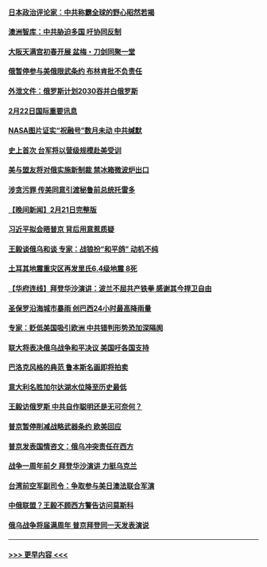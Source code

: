 #### [日本政治评论家：中共称霸全球的野心昭然若揭](../pages/prog202/a103655091.md?t=02230343) 
#### [澳洲智库：中共胁迫多国 吁协同反制](../pages/prog202/a103655088.md?t=02230343) 
#### [大阪天满宫初春开展 盆梅・刀剑同聚一堂](../pages/prog202/a103655097.md?t=02230343) 
#### [俄暂停参与美俄限武条约 布林肯批不负责任](../pages/prog202/a103654809.md?t=02230343) 
#### [外泄文件：俄罗斯计划2030吞并白俄罗斯](../pages/prog202/a103654862.md?t=02230343) 
#### [2月22日国际重要讯息](../pages/prog202/a103654874.md?t=02230343) 
#### [NASA图片证实“祝融号”数月未动 中共缄默](../pages/prog202/a103654868.md?t=02230343) 
#### [史上首次 台军将以营级规模赴美受训](../pages/prog202/a103654797.md?t=02230343) 
#### [美与盟友将对俄实施新制裁 禁冰箱微波炉出口](../pages/prog202/a103654770.md?t=02230343) 
#### [涉贪污罪 传美同意引渡秘鲁前总统托雷多](../pages/prog202/a103654759.md?t=02230343) 
#### [【晚间新闻】2月21日完整版](../pages/prog202/a103654651.md?t=02230343) 
#### [习近平拟会晤普京 背后用意惹质疑](../pages/prog202/a103654698.md?t=02230343) 
#### [王毅谈俄乌和谈 专家：战狼扮“和平鸽” 动机不纯](../pages/prog202/a103654668.md?t=02230343) 
#### [土耳其地震重灾区再发里氏6.4级地震 8死](../pages/prog202/a103654670.md?t=02230343) 
#### [【华府连线】拜登华沙演讲：波兰不屈共产铁拳 感谢其今捍卫自由](../pages/prog202/a103654663.md?t=02230343) 
#### [圣保罗沿海城市暴雨 创巴西24小时最高降雨量](../pages/prog202/a103654628.md?t=02230343) 
#### [专家：贬低美国吸引欧洲 中共错判形势恐加深隔阂](../pages/prog202/a103654595.md?t=02230343) 
#### [联大将表决俄乌战争和平决议 美国吁各国支持](../pages/prog202/a103654588.md?t=02230343) 
#### [巴洛克风格的典范 鲁本斯名画即将拍卖](../pages/prog202/a103654509.md?t=02230343) 
#### [意大利名胜加尔达湖水位降至历史最低](../pages/prog202/a103654504.md?t=02230343) 
#### [王毅访俄罗斯 中共自作聪明还是无可奈何？](../pages/prog202/a103654505.md?t=02230343) 
#### [普京暂停削减战略武器条约 欧美回应](../pages/prog202/a103654502.md?t=02230343) 
#### [普京发表国情咨文：俄乌冲突责任在西方](../pages/prog202/a103654500.md?t=02230343) 
#### [战争一周年前夕 拜登华沙演讲 力挺乌克兰](../pages/prog202/a103654501.md?t=02230343) 
#### [台湾前空军副司令：争取参与美日澳法联合军演](../pages/prog202/a103654311.md?t=02230343) 
#### [中俄联盟？王毅不顾西方警告访问莫斯科](../pages/prog202/a103654309.md?t=02230343) 
#### [俄乌战争将届满周年 普京拜登同一天发表演说](../pages/prog202/a103654307.md?t=02230343) 

----
#### [ >>> 更早内容 <<< ](../indexes/prog202-earlier.md)
